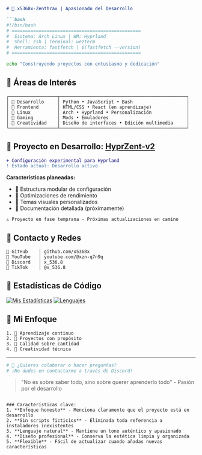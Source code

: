 ```markdown
#  x5368x-Zenthrax | Apasionado del Desarrollo

```bash
#!/bin/bash
# ================================================
#  Sistema: Arch Linux | WM: Hyprland
#  Shell: zsh | Terminal: wezterm
#  Herramienta: fastfetch | $(fastfetch --version)
# ================================================

echo "Construyendo proyectos con entusiasmo y dedicación"
```

##  Áreas de Interés

```text
┌──────────────────┬───────────────────────────────────────────────┐
│  Desarrollo     │ Python • JavaScript • Bash                    │
│ 󰅟 Frontend       │ HTML/CSS • React (en aprendizaje)             │
│  Linux          │ Arch • Hyprland • Personalización             │
│  Gaming         │ Mods • Emuladores                             │
│  Creatividad    │ Diseño de interfaces • Edición multimedia     │
└──────────────────┴───────────────────────────────────────────────┘
```

##  Proyecto en Desarrollo: [HyprZent-v2](https://github.com/x5368x/HyprZent-v2)

```diff
+ Configuración experimental para Hyprland
! Estado actual: Desarrollo activo
```

**Características planeadas:**
- 󰒓 Estructura modular de configuración
- 󰓅 Optimizaciones de rendimiento
- 󰌌 Temas visuales personalizados
-  Documentación detallada (próximamente)

```text
⚠️ Proyecto en fase temprana - Próximas actualizaciones en camino
```

##  Contacto y Redes

```text
 GitHub    │ github.com/x5368x
 YouTube   │ youtube.com/@xzn-q7n9q
 Discord   │ x_536.8
 TikTok    │ @x_536.8
```

##  Estadísticas de Código

[![Mis Estadísticas](https://github-readme-stats.vercel.app/api?username=x5368x&show_icons=true&theme=radical&locale=es&hide_title=true)](https://github.com/x5368x)
[![Lenguajes](https://github-readme-stats.vercel.app/api/top-langs/?username=x5368x&layout=compact&theme=radical&locale=es)](https://github.com/x5368x)

##  Mi Enfoque

```text
1.  Aprendizaje continuo
2.  Proyectos con propósito
3.  Calidad sobre cantidad
4.  Creatividad técnica
```

---

```bash
#  ¿Quieres colaborar o hacer preguntas?
# ¡No dudes en contactarme a través de Discord!
```

> "No es sobre saber todo, sino sobre querer aprenderlo todo" - Pasión por el desarrollo
```

### Características clave:
1. **Enfoque honesto** - Menciona claramente que el proyecto está en desarrollo
2. **Sin scripts ficticios** - Eliminada toda referencia a instaladores inexistentes
3. **Lenguaje natural** - Mantiene un tono auténtico y apasionado
4. **Diseño profesional** - Conserva la estética limpia y organizada
5. **Flexible** - Fácil de actualizar cuando añadas nuevas características